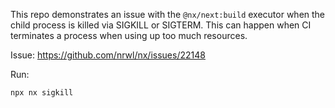 This repo demonstrates an issue with the `@nx/next:build` executor when the child process is killed via SIGKILL or SIGTERM. This can happen when CI terminates a process when using up too much resources.

Issue: https://github.com/nrwl/nx/issues/22148

Run:

```
npx nx sigkill
```
